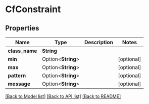 # CfConstraint

## Properties

Name | Type | Description | Notes
------------ | ------------- | ------------- | -------------
**class_name** | **String** |  | 
**min** | Option<**String**> |  | [optional]
**max** | Option<**String**> |  | [optional]
**pattern** | Option<**String**> |  | [optional]
**message** | Option<**String**> |  | [optional]

[[Back to Model list]](../README.md#documentation-for-models) [[Back to API list]](../README.md#documentation-for-api-endpoints) [[Back to README]](../README.md)


